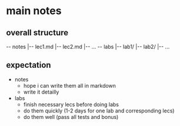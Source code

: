 # main notes

## overall structure

-- notes
    |-- lec1.md
    |-- lec2.md
    |-- ...
-- labs
    |-- lab1/
    |-- lab2/
    |-- ...

## expectation

- notes
    - hope i can write them all in markdown
    - write it detailly
- labs
    - finish necessary lecs before doing labs
    - do them quickly (1-2 days for one lab and corresponding lecs)
    - do them well (pass all tests and bonus)
